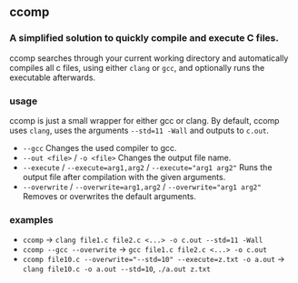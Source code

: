 ## ccomp
### A simplified solution to quickly compile and execute C files.
ccomp searches through your current working directory and automatically compiles all c files, using either `clang` or `gcc`,
and optionally runs the executable afterwards.

### usage
ccomp is just a small wrapper for either gcc or clang. By default, ccomp uses `clang`, uses the arguments `--std=11 -Wall` and outputs to `c.out`.
- `--gcc` Changes the used compiler to gcc.
- `--out <file>` / `-o <file>` Changes the output file name.
- `--execute` / `--execute=arg1,arg2` / `--execute="arg1 arg2"` Runs the output file after compilation with the given arguments.
- `--overwrite` / `--overwrite=arg1,arg2` / `--overwrite="arg1 arg2"` Removes or overwrites the default arguments.

### examples
- `ccomp` -> `clang file1.c file2.c <...> -o c.out --std=11 -Wall`
- `ccomp --gcc --overwrite` -> `gcc file1.c file2.c <...> -o c.out`
- `ccomp file10.c --overwrite="--std=10" --execute=z.txt -o a.out` -> `clang file10.c -o a.out --std=10`, `./a.out z.txt`

